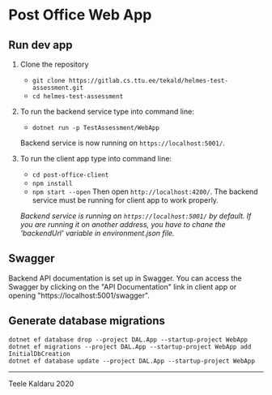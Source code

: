 # Post Office Web App

## Run dev app
1. Clone the repository
    * `git clone https://gitlab.cs.ttu.ee/tekald/helmes-test-assessment.git`
    * `cd helmes-test-assessment`
2. To run the backend service type into command line: 
    * `dotnet run -p TestAssessment/WebApp`
    
    Backend service is now running on `https://localhost:5001/`.
    
3. To run the client app type into command line:
    * `cd post-office-client`
    * `npm install`
    * `npm start --open`
    Then open `http://localhost:4200/`.
    The backend service must be running for client app to work properly.
    
    *Backend service is running on `https://localhost:5001/` by default. 
        If you are running it on another address, you have to chane the 'backendUrl' variable in environment.json file.*

## Swagger
Backend API documentation is set up in Swagger. 
You can access the Swagger by clicking on the "API Documentation" link in client app or opening "https://localhost:5001/swagger".

## Generate database migrations
```
dotnet ef database drop --project DAL.App --startup-project WebApp
dotnet ef migrations --project DAL.App --startup-project WebApp add InitialDbCreation 
dotnet ef database update --project DAL.App --startup-project WebApp
```


-------------------------------------------------------------------
Teele Kaldaru 2020